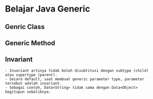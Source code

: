 # Belajar Java Generic

## Genric Class
## Generic Method
## Invariant
    - Invariant artinya tidak boleh disubtitusi dengan subtype (child) atau supertype (parent).
    - Secara default, saat membuat generic parameter type, parameter tersebut adalah invariant.
    - Sebagai contoh, Data<String> tidak sama dengan Data<Object> begitupun sebaliknya. 